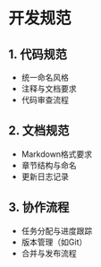 # 开发规范

## 1. 代码规范
- 统一命名风格
- 注释与文档要求
- 代码审查流程

## 2. 文档规范
- Markdown格式要求
- 章节结构与命名
- 更新日志记录

## 3. 协作流程
- 任务分配与进度跟踪
- 版本管理（如Git）
- 合并与发布流程